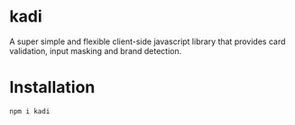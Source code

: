 # kadi
A super simple and flexible client-side javascript library that provides card validation, input masking and brand detection.
# Installation
`npm i kadi`
